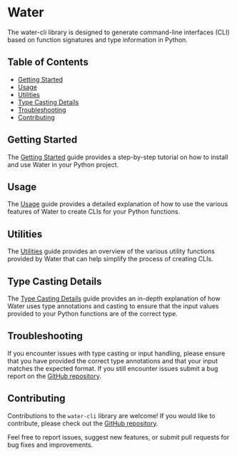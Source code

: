 # Water

The water-cli library is designed to generate command-line interfaces (CLI) based on function signatures and type information in Python.

## Table of Contents

- [Getting Started](./getting-started.md)
- [Usage](./usage.md)
- [Utilities](./utilities.md)
- [Type Casting Details](./type-casting-details.md)
- [Troubleshooting](#Troubleshooting)
- [Contributing](#Contributing)

## Getting Started

The [Getting Started](./getting-started.md) guide provides a step-by-step tutorial on how to install and use Water in your Python project.

## Usage

The [Usage](./usage.md) guide provides a detailed explanation of how to use the various features of Water to create CLIs for your Python functions.

## Utilities

The [Utilities](./utilities.md) guide provides an overview of the various utility functions provided by Water that can help simplify the process of creating CLIs.

## Type Casting Details

The [Type Casting Details](./type-casting-details.md) guide provides an in-depth explanation of how Water uses type annotations and casting to ensure that the input values provided to your Python functions are of the correct type.

## Troubleshooting

If you encounter issues with type casting or input handling, please ensure that you have provided the correct type annotations and that your input matches the expected format. If you still encounter issues submit a bug report on the [GitHub repository](https://github.com/davidventura/water).

## Contributing

Contributions to the `water-cli` library are welcome! If you would like to contribute, please check out the [GitHub repository](https://github.com/davidventura/water).

Feel free to report issues, suggest new features, or submit pull requests for bug fixes and improvements.

